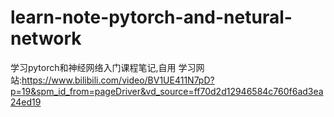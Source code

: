 # learn-note-pytorch-and-netural-network
学习pytorch和神经网络入门课程笔记,自用
学习网站:https://www.bilibili.com/video/BV1UE411N7pD?p=19&spm_id_from=pageDriver&vd_source=ff70d2d12946584c760f6ad3ea24ed19
